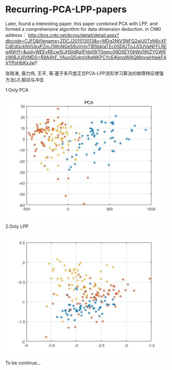 # Recurring-PCA-LPP-papers
Later, found a interesting paper. this paper combined PCA with LPP, and formed a comprehensive algorithm for data dimension deduction. in CNKI  
address：
http://kns.cnki.net/kcms/detail/detail.aspx?dbcode=CJFD&filename=ZDCJ201513013&v=MDg2NjVSNFQ2ajU0TzN6cXFCdEdGckNVUkxPZmJ1WnNGeS9uVnIvTlB5bklaTEc0SDlUTnJJOUVaNFFLREg4NHY=&uid=WEEvREcwSlJHSldRa1Fhb09jT0pmc09DSEY0bWo1WjZYOWRzWlBJUllVMD0=$9A4hF_YAuvQ5obgVAqNKPCYcEjKensW4IQMovwHtwkF4VYPoHbKxJw!!

张晓涛, 唐力伟, 王平, 等.基于多尺度正交PCA-LPP流形学习算法的故障特征增强方法[J].振动与冲击

1.Only PCA

![Image text](https://raw.githubusercontent.com/fish-kong/Recurring-PCA-LPP-papers/master/pca.jpg)

2.Only LPP

![Image text](https://raw.githubusercontent.com/fish-kong/Recurring-PCA-LPP-papers/master/LPP.jpg)


To be continue...
